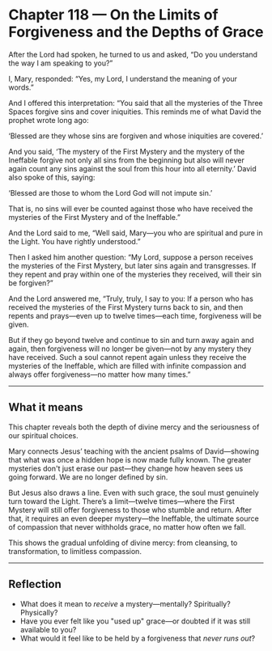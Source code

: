 # Chapter 118 — On the Limits of Forgiveness and the Depths of Grace

After the Lord had spoken, he turned to us and asked,
“Do you understand the way I am speaking to you?”

I, Mary, responded:
“Yes, my Lord, I understand the meaning of your words.”

And I offered this interpretation:
“You said that all the mysteries of the Three Spaces forgive sins and cover iniquities. This reminds me of what David the prophet wrote long ago:

‘Blessed are they whose sins are forgiven and whose iniquities are covered.’

And you said, ‘The mystery of the First Mystery and the mystery of the Ineffable forgive not only all sins from the beginning but also will never again count any sins against the soul from this hour into all eternity.’
David also spoke of this, saying:

‘Blessed are those to whom the Lord God will not impute sin.’

That is, no sins will ever be counted against those who have received the mysteries of the First Mystery and of the Ineffable.”

And the Lord said to me,
“Well said, Mary—you who are spiritual and pure in the Light. You have rightly understood.”

Then I asked him another question:
“My Lord, suppose a person receives the mysteries of the First Mystery, but later sins again and transgresses. If they repent and pray within one of the mysteries they received, will their sin be forgiven?”

And the Lord answered me,
“Truly, truly, I say to you:
If a person who has received the mysteries of the First Mystery turns back to sin,
and then repents and prays—even up to twelve times—each time, forgiveness will be given.

But if they go beyond twelve and continue to sin and turn away again and again,
then forgiveness will no longer be given—not by any mystery they have received.
Such a soul cannot repent again unless they receive the mysteries of the Ineffable,
which are filled with infinite compassion and always offer forgiveness—no matter how many times.”

---

## What it means

This chapter reveals both the depth of divine mercy and the seriousness of our spiritual choices.

Mary connects Jesus’ teaching with the ancient psalms of David—showing that what was once a hidden hope is now made fully known. The greater mysteries don't just erase our past—they change how heaven sees us going forward. We are no longer defined by sin.

But Jesus also draws a line. Even with such grace, the soul must genuinely turn toward the Light. There’s a limit—twelve times—where the First Mystery will still offer forgiveness to those who stumble and return. After that, it requires an even deeper mystery—the Ineffable, the ultimate source of compassion that never withholds grace, no matter how often we fall.

This shows the gradual unfolding of divine mercy: from cleansing, to transformation, to limitless compassion.

---

## Reflection

* What does it mean to *receive* a mystery—mentally? Spiritually? Physically?
* Have you ever felt like you "used up" grace—or doubted if it was still available to you?
* What would it feel like to be held by a forgiveness that *never runs out*?
